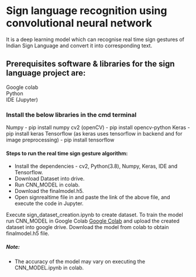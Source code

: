 # Sign language recognition using convolutional neural network

It is a deep learning model which can recognise real time sign gestures of Indian Sign Language and convert it into corresponding text.

## Prerequisites software & libraries for the sign language project are:
Google colab    
Python         
IDE (Jupyter)  
  
### Install the below libraries in the cmd terminal 
Numpy          - pip install numpy
cv2 (openCV)   - pip install opencv-python
Keras          - pip install keras
Tensorflow (as keras uses tensorflow in backend and for image preprocessing) - pip install tensorflow

#### Steps to run the real time sign gesture algorithm:

* Install the dependencies - cv2, Python(3.8), Numpy, Keras, IDE and Tensorflow.
* Download Dataset into drive.
* Run CNN_MODEL in colab.
* Download the finalmodel.h5.
* Open signrealtime file in and paste the link of the above file, and execute the code in Jupyter.

Execute sign_dataset_creation.ipynb to create dataset.
To train the model run CNN_MODEL in Google Colab [Google Colab](https://colab.research.google.com/notebooks/) and upload the created dataset into google drive.
Download the model from colab to obtain finalmodel.h5 file.

##### Note:
* The accuracy of the model may vary on executing the CNN_MODEL.ipynb in colab.
